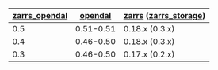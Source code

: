 | [zarrs_opendal] | [opendal] | [zarrs] ([zarrs_storage]) |
| --------------- | --------- | ------------------------- |
| 0.5             | 0.51-0.51 | 0.18.x (0.3.x)            |
| 0.4             | 0.46-0.50 | 0.18.x (0.3.x)            |
| 0.3             | 0.46-0.50 | 0.17.x (0.2.x)            |

[zarrs_opendal]: https://crates.io/crates/zarrs_opendal
[opendal]: https://crates.io/crates/opendal
[zarrs]: https://crates.io/crates/zarrs
[zarrs_storage]: https://crates.io/crates/zarrs_storage

